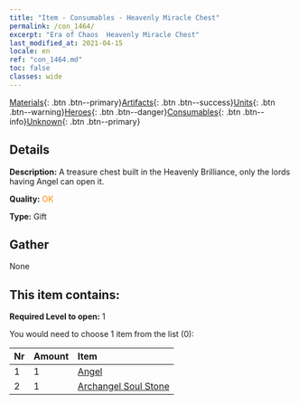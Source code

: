 ```yaml
---
title: "Item - Consumables - Heavenly Miracle Chest"
permalink: /con_1464/
excerpt: "Era of Chaos  Heavenly Miracle Chest"
last_modified_at: 2021-04-15
locale: en
ref: "con_1464.md"
toc: false
classes: wide
---
```

 [Materials](/Items/){: .btn .btn--primary}[Artifacts](/Items/Artifacts/){: .btn .btn--success}[Units](/Items/Units/){: .btn .btn--warning}[Heroes](/Items/Heroes/){: .btn .btn--danger}[Consumables](/Items/Consumables/){: .btn .btn--info}[Unknown](/Items/Unknown/){: .btn .btn--primary}

## Details
 **Description:** A treasure chest built in the Heavenly Brilliance, only the lords having Angel can open it.

 **Quality:** <span style="color: #FF8C00">OK</span>

 **Type:** Gift

## Gather

  None

## This item contains:

 **Required Level to open:** 1

 You would need to choose 1 item from the list (0):

  | Nr | Amount |     Item    |
  |:---|:-------|:------------|
  | 1 | 1 | [Angel](/Items/unt_196/) |  | 
  | 2 | 1 | [Archangel Soul Stone](/Items/unt_288/) |  | 
